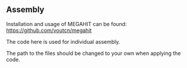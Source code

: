 ## Assembly
Installation and usage of MEGAHIT can be found:
https://github.com/voutcn/megahit

The code here is used for individual assembly.

The path to the files should be changed to your own when applying the code.
